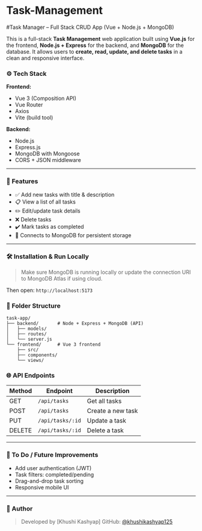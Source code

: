 # Task-Management
    
#Task Manager – Full Stack CRUD App (Vue + Node.js + MongoDB)

This is a full-stack **Task Management** web application built using **Vue.js** for the frontend, **Node.js + Express** for the backend, and **MongoDB** for the database. It allows users to **create, read, update, and delete tasks** in a clean and responsive interface.

### ⚙️ Tech Stack

**Frontend:**

* Vue 3 (Composition API)
* Vue Router
* Axios
* Vite (build tool)

**Backend:**

* Node.js
* Express.js
* MongoDB with Mongoose
* CORS + JSON middleware

---

### 🚀 Features

* ✅ Add new tasks with title & description
* 📋 View a list of all tasks
* ✏️ Edit/update task details
* ❌ Delete tasks
* ✔️ Mark tasks as completed
* 🔗 Connects to MongoDB for persistent storage

---

### 🛠️ Installation & Run Locally

> Make sure MongoDB is running locally or update the connection URI to MongoDB Atlas if using cloud.

Then open: `http://localhost:5173`

### 📂 Folder Structure
```
task-app/
├── backend/       # Node + Express + MongoDB (API)
│   ├── models/
│   ├── routes/
│   └── server.js
└── frontend/      # Vue 3 frontend
    ├── src/
    ├── components/
    └── views/
```
### 🌐 API Endpoints

| Method | Endpoint         | Description       |
| ------ | ---------------- | ----------------- |
| GET    | `/api/tasks`     | Get all tasks     |
| POST   | `/api/tasks`     | Create a new task |
| PUT    | `/api/tasks/:id` | Update a task     |
| DELETE | `/api/tasks/:id` | Delete a task     |

---
### 📌 To Do / Future Improvements

* Add user authentication (JWT)
* Task filters: completed/pending
* Drag-and-drop task sorting
* Responsive mobile UI
---
### 👤 Author

> Developed by \[Khushi Kashyap]
> GitHub: [@khushikashyap125](https://github.com/yourgithub)


